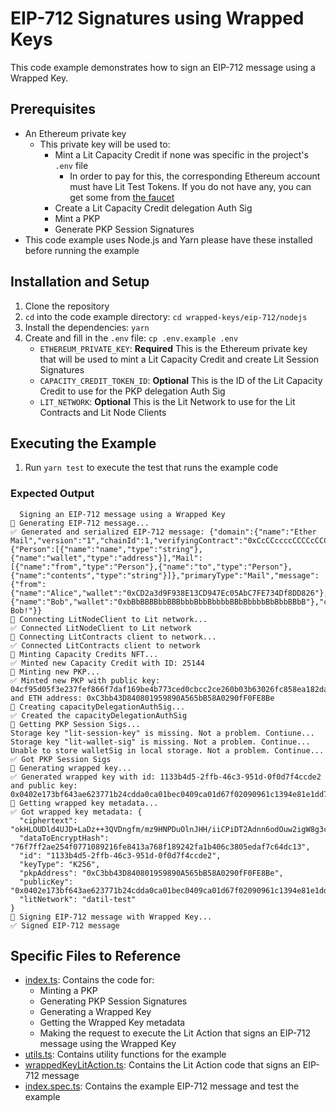 # EIP-712 Signatures using Wrapped Keys

This code example demonstrates how to sign an EIP-712 message using a Wrapped Key.

## Prerequisites

- An Ethereum private key
  - This private key will be used to:
    - Mint a Lit Capacity Credit if none was specific in the project's `.env` file
      - In order to pay for this, the corresponding Ethereum account must have Lit Test Tokens. If you do not have any, you can get some from [the faucet](https://chronicle-yellowstone-faucet.getlit.dev/)
    - Create a Lit Capacity Credit delegation Auth Sig
    - Mint a PKP
    - Generate PKP Session Signatures
- This code example uses Node.js and Yarn please have these installed before running the example

## Installation and Setup

1. Clone the repository
2. `cd` into the code example directory: `cd wrapped-keys/eip-712/nodejs`
3. Install the dependencies: `yarn`
4. Create and fill in the `.env` file: `cp .env.example .env`
   - `ETHEREUM_PRIVATE_KEY`: **Required** This is the Ethereum private key that will be used to mint a Lit Capacity Credit and create Lit Session Signatures
   - `CAPACITY_CREDIT_TOKEN_ID`: **Optional** This is the ID of the Lit Capacity Credit to use for the PKP delegation Auth Sig
   - `LIT_NETWORK`: **Optional** This is the Lit Network to use for the Lit Contracts and Lit Node Clients

## Executing the Example

1. Run `yarn test` to execute the test that runs the example code

### Expected Output

```
  Signing an EIP-712 message using a Wrapped Key
🔄 Generating EIP-712 message...
✅ Generated and serialized EIP-712 message: {"domain":{"name":"Ether Mail","version":"1","chainId":1,"verifyingContract":"0xCcCCccccCCCCcCCCCCCcCcCccCcCCCcCcccccccC"},"types":{"Person":[{"name":"name","type":"string"},{"name":"wallet","type":"address"}],"Mail":[{"name":"from","type":"Person"},{"name":"to","type":"Person"},{"name":"contents","type":"string"}]},"primaryType":"Mail","message":{"from":{"name":"Alice","wallet":"0xCD2a3d9F938E13CD947Ec05AbC7FE734Df8DD826"},"to":{"name":"Bob","wallet":"0xbBbBBBBbbBBBbbbBbbBbbbbBBbBbbbbBbBbbBBbB"},"contents":"Hello, Bob!"}}
🔄 Connecting LitNodeClient to Lit network...
✅ Connected LitNodeClient to Lit network
🔄 Connecting LitContracts client to network...
✅ Connected LitContracts client to network
🔄 Minting Capacity Credits NFT...
✅ Minted new Capacity Credit with ID: 25144
🔄 Minting new PKP...
✅ Minted new PKP with public key: 04cf95d05f3e237fef866f7daf169be4b773ced0cbcc2ce260b03b63026fc858ea182dabad3bdb37c49554527b92dbe53b260d3934dfde18e0fac8a03ccb10fe09 and ETH address: 0xC3bb43D840801959890A565bB58A0290fF0FE8Be
🔄 Creating capacityDelegationAuthSig...
✅ Created the capacityDelegationAuthSig
🔄 Getting PKP Session Sigs...
Storage key "lit-session-key" is missing. Not a problem. Contiune...
Storage key "lit-wallet-sig" is missing. Not a problem. Continue...
Unable to store walletSig in local storage. Not a problem. Continue...
✅ Got PKP Session Sigs
🔄 Generating wrapped key...
✅ Generated wrapped key with id: 1133b4d5-2ffb-46c3-951d-0f0d7f4ccde2 and public key: 0x0402e173bf643ae623771b24cdda0ca01bec0409ca01d67f02090961c1394e81e1dd78c80fa3e116b0be032616d907f2775a4e9e1dc4cc08d19cbec0e51b1f83af
🔄 Getting wrapped key metadata...
✅ Got wrapped key metadata: {
  "ciphertext": "okHLOUDld4UJD+LaDz++3QVDngfm/mz9HNPDuOlnJHH/iiCPiDT2Adnn6odOuw2igW8g3cclh0PDwoZO97zdsEmCfQrs2UuUEzR844n/S01HmO7exNHAVRglrK9azstkShE+0/KcIWjG3I2x6BCX9OfvJcTDb/LX2okN5HxLDNZMNuNtdBK11GAkfqPoV28AoBpj/oYdnw4C",
  "dataToEncryptHash": "76f7ff2ae254f0771089216fe8413a768f189242fa1b406c3805edaf7c64dc13",
  "id": "1133b4d5-2ffb-46c3-951d-0f0d7f4ccde2",
  "keyType": "K256",
  "pkpAddress": "0xC3bb43D840801959890A565bB58A0290fF0FE8Be",
  "publicKey": "0x0402e173bf643ae623771b24cdda0ca01bec0409ca01d67f02090961c1394e81e1dd78c80fa3e116b0be032616d907f2775a4e9e1dc4cc08d19cbec0e51b1f83af",
  "litNetwork": "datil-test"
}
🔄 Signing EIP-712 message with Wrapped Key...
✅ Signed EIP-712 message
```

## Specific Files to Reference

- [index.ts](./src/index.ts): Contains the code for:
  - Minting a PKP
  - Generating PKP Session Signatures
  - Generating a Wrapped Key
  - Getting the Wrapped Key metadata
  - Making the request to execute the Lit Action that signs an EIP-712 message using the Wrapped Key
- [utils.ts](./src/utils.ts): Contains utility functions for the example
- [wrappedKeyLitAction.ts](./src/wrappedKeyLitAction.ts): Contains the Lit Action code that signs an EIP-712 message
- [index.spec.ts](./test/index.spec.ts): Contains the example EIP-712 message and test the example
